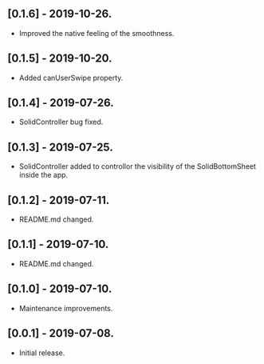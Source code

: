 ## [0.1.6] - 2019-10-26.

* Improved the native feeling of the smoothness.

## [0.1.5] - 2019-10-20.

* Added canUserSwipe property.

## [0.1.4] - 2019-07-26.

* SolidController bug fixed.

## [0.1.3] - 2019-07-25.

* SolidController added to controllor the visibility of the SolidBottomSheet inside the app.

## [0.1.2] - 2019-07-11.

* README.md changed.

## [0.1.1] - 2019-07-10.

* README.md changed.

## [0.1.0] - 2019-07-10.

* Maintenance improvements.

## [0.0.1] - 2019-07-08.

* Initial release.
